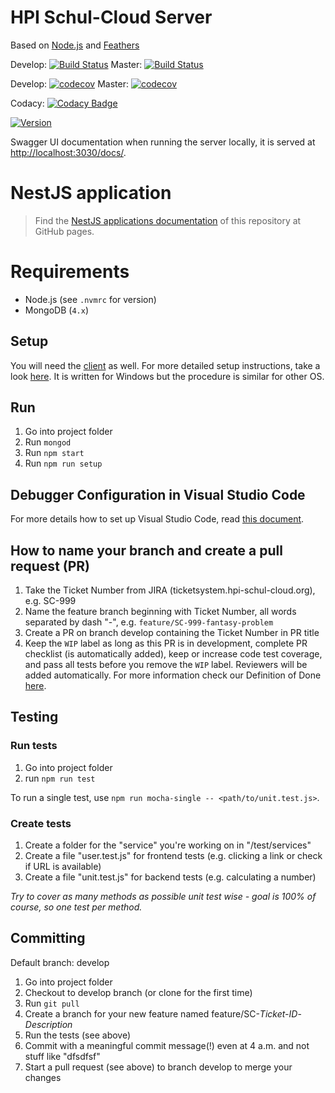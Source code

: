 # HPI Schul-Cloud Server

Based on [Node.js](https://nodejs.org/en/) and [Feathers](https://feathersjs.com/)

Develop: [![Build Status](https://travis-ci.com/hpi-schul-cloud/schulcloud-server.svg?branch=develop)](https://travis-ci.com/hpi-schul-cloud/schulcloud-server) 
Master: [![Build Status](https://travis-ci.com/hpi-schul-cloud/schulcloud-server.svg?branch=master)](https://travis-ci.com/hpi-schul-cloud/schulcloud-server)

Develop: [![codecov](https://codecov.io/gh/hpi-schul-cloud/schulcloud-server/branch/develop/graph/badge.svg)](https://codecov.io/gh/hpi-schul-cloud/schulcloud-server/branch/develop)
Master: [![codecov](https://codecov.io/gh/hpi-schul-cloud/schulcloud-server/branch/master/graph/badge.svg)](https://codecov.io/gh/hpi-schul-cloud/schulcloud-server)

Codacy: [![Codacy Badge](https://app.codacy.com/project/badge/Grade/c1d53a69d04346fb867f9360b1679422)](https://www.codacy.com/gh/hpi-schul-cloud/schulcloud-server/dashboard?utm_source=github.com&amp;utm_medium=referral&amp;utm_content=hpi-schul-cloud/schulcloud-server&amp;utm_campaign=Badge_Grade)

[![Version](https://img.shields.io/github/release/hpi-schul-cloud/schulcloud-server.svg)](https://github.com/schulcloud/hpi-schul-cloud/releases)

Swagger UI documentation when running the server locally, it is served at [http://localhost:3030/docs/](http://localhost:3030/docs/).

# NestJS application 

> Find the [NestJS applications documentation](https://hpi-schul-cloud.github.io/schulcloud-server/) of this repository at GitHub pages.

# Requirements

* Node.js (see `.nvmrc` for version)
* MongoDB (`4.x`)

## Setup

You will need the [client](https://github.com/hpi-schul-cloud/schulcloud-client) as well. For more detailed setup instructions, take a look [here](https://docs.hpi-schul-cloud.org/display/SCDOK/Setup). It is written for Windows but the procedure is similar for other OS.

## Run

1. Go into project folder
2. Run `mongod`
3. Run `npm start`
4. Run `npm run setup`

## Debugger Configuration in Visual Studio Code

For more details how to set up Visual Studio Code, read [this document](https://docs.hpi-schul-cloud.org/display/SCDOK/Visual+Studio+Code).

## How to name your branch and create a pull request (PR)

1. Take the Ticket Number from JIRA (ticketsystem.hpi-schul-cloud.org), e.g. SC-999
2. Name the feature branch beginning with Ticket Number, all words separated by dash "-", e.g. `feature/SC-999-fantasy-problem`
3. Create a PR on branch develop containing the Ticket Number in PR title
4. Keep the `WIP` label as long as this PR is in development, complete PR checklist (is automatically added), keep or increase code test coverage, and pass all tests before you remove the `WIP` label. Reviewers will be added automatically. For more information check our Definition of Done [here](https://docs.hpi-schul-cloud.org/pages/viewpage.action?pageId=92831762).

## Testing

### Run tests

1. Go into project folder
2. run `npm run test`

To run a single test, use `npm run mocha-single -- <path/to/unit.test.js>`.

### Create tests

1. Create a folder for the "service" you're working on in "/test/services"
2. Create a file "user.test.js" for frontend tests (e.g. clicking a link or check if URL is available)
3. Create a file "unit.test.js" for backend tests (e.g. calculating a number)

*Try to cover as many methods as possible unit test wise - goal is 100% of course, so one test per method.*

## Committing

Default branch: develop

1. Go into project folder
2. Checkout to develop branch (or clone for the first time)
3. Run `git pull`
4. Create a branch for your new feature named feature/SC-*Ticket-ID*-*Description*
5. Run the tests (see above)
6. Commit with a meaningful commit message(!) even at 4 a.m. and not stuff like "dfsdfsf"
7. Start a pull request (see above) to branch develop to merge your changes
